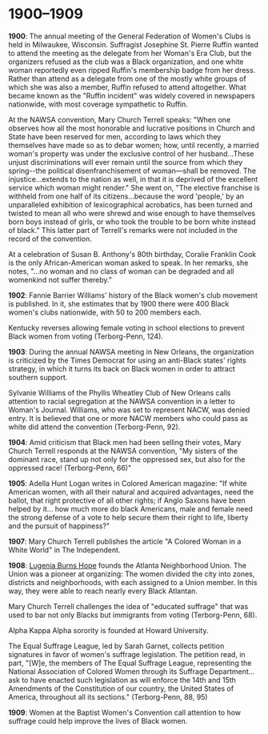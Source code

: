 # 1900&#8211;1909
**1900**: The annual meeting of the General Federation of Women's Clubs is held in Milwaukee, Wisconsin. Suffragist Josephine St. Pierre Ruffin wanted to attend the meeting as the delegate from her Woman's Era Club, but the organizers refused as the club was a Black organization, and one white woman reportedly even ripped Ruffin's membership badge from her dress. Rather than attend as a delegate from one of the mostly white groups of which she was also a member, Ruffin refused to attend altogether. What became known as the "Ruffin incident" was widely covered in newspapers nationwide, with most coverage sympathetic to Ruffin. 

At the NAWSA convention, Mary Church Terrell speaks: "When one observes how all the most honorable and lucrative positions in Church and State have been reserved for men, according to laws which they themselves have made so as to debar women; how, until recently, a married woman's property was under the exclusive control of her husband...These unjust discriminations will ever remain until the source from which they spring--the political disenfranchisement of woman&#8212;shall be removed. The injustice...extends to the nation as well, in that it is deprived of the excellent service which woman might render." She went on, "The elective franchise is withheld from one half of its citizens&#8230;because the word 'people,' by an unparalleled exhibition of lexicographical acrobatics, has been turned and twisted to mean all who were shrewd and wise enough to have themselves born boys instead of girls, or who took the trouble to be born white instead of black." This latter part of Terrell's remarks were not included in the record of the convention. 

At a celebration of Susan B. Anthony's 80th birthday, Coralie Franklin Cook is the only African-American woman asked to speak. In her remarks, she notes, "...no woman and no class of woman can be degraded and all womenkind not suffer thereby." 

**1902**: Fannie Barrier Williams' history of the Black women's club movement is published. In it, she estimates that by 1900 there were 400 Black women's clubs nationwide, with 50 to 200 members each. 

Kentucky reverses allowing female voting in school elections to prevent Black women from voting (Terborg-Penn, 124). 

**1903**: During the annual NAWSA meeting in New Orleans, the organization is criticized by the Times Democrat for using an anti-Black states' rights strategy, in which it turns its back on Black women in order to attract southern support. 

Sylvanie Williams of the Phyllis Wheatley Club of New Orleans calls attention to racial segregation at the NAWSA convention in a letter to Woman's Journal. Williams, who was set to represent NACW, was denied entry. It is believed that one or more NACW members who could pass as white did attend the convention (Terborg-Penn, 92). 

**1904**: Amid criticism that Black men had been selling their votes, Mary Church Terrell responds at the NAWSA convention, "My sisters of the dominant race, stand up not only for the oppressed sex, but also for the oppressed race! (Terborg-Penn, 66)" 

**1905**:  Adella Hunt Logan writes in Colored American magazine: "If white American women, with all their natural and acquired advantages, need the ballot, that right protective of all other rights; if Anglo Saxons have been helped by it... how much more do black Americans, male and female need the strong defense of a vote to help secure them their right to life, liberty and the pursuit of happiness?"

**1907**: Mary Church Terrell publishes the article "A Colored Woman in a White World" in The Independent. 

**1908**: [Lugenia Burns Hope](/search?q=Lugenia+Burns+Hope) founds the Atlanta Neighborhood Union. The Union was a pioneer at organizing: The women divided the city into zones, districts and neighborhoods, with each assigned to a Union member. In this way, they were able to reach nearly every Black Atlantan. 

Mary Church Terrell challenges the idea of "educated suffrage" that was used to bar not only Blacks but immigrants from voting (Terborg-Penn, 68). 

Alpha Kappa Alpha sorority is founded at Howard University. 

The Equal Suffrage League, led by Sarah Garnet, collects petition signatures in favor of women's suffrage legislation. The petition read, in part, "\[W\]e, the members of The Equal Suffrage League, representing the National Association of Colored Women through its Suffrage Department…ask to have enacted such legislation as will enforce the 14th and 15th Amendments of the Constitution of our country, the United States of America, throughout all its sections." (Terborg-Penn,  88, 95)

**1909**: Women at the Baptist Women's Convention call attention to how suffrage could help improve the lives of Black women.
